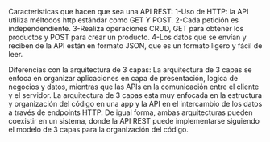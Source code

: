 Caracteristicas que hacen que sea una API REST: 1-Uso de HTTP: la API utiliza méltodos http estándar como GET Y POST. 2-Cada petición es independendiente.
3-Realiza operaciones CRUD, GET para obtener los productos y POST para crear un producto. 4-Los datos que se envían y reciben de la API están en formato JSON, que es 
un formato ligero y fácil de leer.

Diferencias con la arquitectura de 3 capas: La arquitectura de 3 capas se enfoca en organizar aplicaciones en capa de presentación, logica de negocios y datos,
mientras que las APIs en la comunicación entre el cliente y el servidor. La arquitectura de 3 capas esta muy enfocada en la estructura y organización del código en
una app y la API en el intercambio de los datos a través de endpoints HTTP. De igual forma, ambas arquitecturas pueden coexistir en un sistema, donde la API REST 
puede implementarse siguiendo el modelo de 3 capas para la organización del código.
